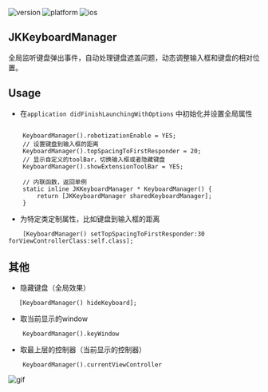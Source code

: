![version](https://img.shields.io/badge/Version-v1.2.0-blue.svg) ![platform](https://img.shields.io/badge/platform-iOS-ligtgrey.svg)  ![ios](https://img.shields.io/badge/Requirements-iOS8%2B-green.svg)

## JKKeyboardManager

全局监听键盘弹出事件，自动处理键盘遮盖问题，动态调整输入框和键盘的相对位置。


## Usage

* 在`application didFinishLaunchingWithOptions` 中初始化并设置全局属性

```Object-C

    KeyboardManager().robotizationEnable = YES;
    // 设置键盘到输入框的距离
    KeyboardManager().topSpacingToFirstResponder = 20;
    // 显示自定义的toolBar，切换输入框或者隐藏键盘
    KeyboardManager().showExtensionToolBar = YES;
    
    // 内联函数，返回单例
	static inline JKKeyboardManager * KeyboardManager() {
	    return [JKKeyboardManager sharedKeyboardManager];
	}
```


* 为特定类定制属性，比如键盘到输入框的距离

```Object-C
	[KeyboardManager() setTopSpacingToFirstResponder:30 forViewControllerClass:self.class];
```


## 其他

* 隐藏键盘（全局效果）

```Object-C
   [KeyboardManager() hideKeyboard];
```

* 取当前显示的window

```Object-C
	KeyboardManager().keyWindow
```

* 取最上层的控制器（当前显示的控制器）

```Object-C
	KeyboardManager().currentViewController
```

![gif](http://wx1.sinaimg.cn/mw690/c56eaed1gy1fetak12q21g20bf0kjtlg.gif)